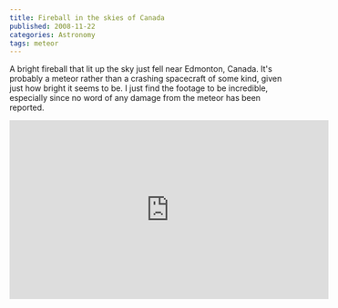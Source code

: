 ```yaml
---
title: Fireball in the skies of Canada
published: 2008-11-22
categories: Astronomy
tags: meteor
---
```


A bright fireball that lit up the sky just fell near Edmonton, Canada.  It's probably a
meteor rather than a crashing spacecraft of some kind, given just how bright it seems to
be.  I just find the footage to be incredible, especially since no word of any damage from
the meteor has been reported.

<div class="embedded-video">
<iframe width="560" height="315" src="https://www.youtube.com/embed/XgKv_Zah7Gw" title="YouTube video player" frameborder="0" allow="accelerometer; autoplay; clipboard-write; encrypted-media; gyroscope; picture-in-picture; web-share" allowfullscreen></iframe>
</div>
